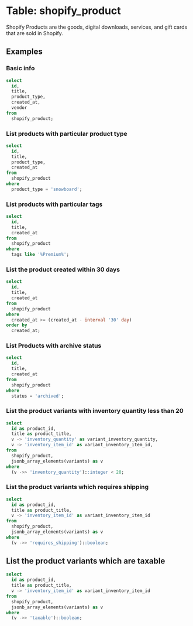 # Table: shopify_product

Shopify Products are the goods, digital downloads, services, and gift cards that are sold in Shopify.

## Examples

### Basic info

```sql
select
  id,
  title,
  product_type,
  created_at,
  vendor
from
  shopify_product;
```

###  List products with particular product type

```sql
select
  id,
  title,
  product_type,
  created_at
from
  shopify_product
where
  product_type = 'snowboard';
```

### List products with particular tags

```sql
select
  id,
  title,
  created_at
from
  shopify_product
where
  tags like '%Premium%';
```

### List the product created within 30 days

```sql
select
  id,
  title,
  created_at
from
  shopify_product
where
  created_at >= (created_at - interval '30' day)
order by
  created_at;
```

### List Products with archive status

```sql
select
  id,
  title,
  created_at
from
  shopify_product
where
  status = 'archived';
```

### List the product variants with inventory quantity less than 20 

```sql
select
  id as product_id,
  title as product_title,
  v -> 'inventory_quantity' as variant_inventory_quantity,
  v -> 'inventory_item_id' as variant_inventory_item_id,
from
  shopify_product,
  jsonb_array_elements(variants) as v
where 
  (v ->> 'inventory_quantity')::integer < 20;
```

### List the product variants which requires shipping

```sql
select
  id as product_id,
  title as product_title,
  v -> 'inventory_item_id' as variant_inventory_item_id
from
  shopify_product,
  jsonb_array_elements(variants) as v
where 
  (v ->> 'requires_shipping')::boolean;
```

## List the product variants which are taxable

```sql
select
  id as product_id,
  title as product_title,
  v -> 'inventory_item_id' as variant_inventory_item_id
from
  shopify_product,
  jsonb_array_elements(variants) as v
where 
  (v ->> 'taxable')::boolean;
```